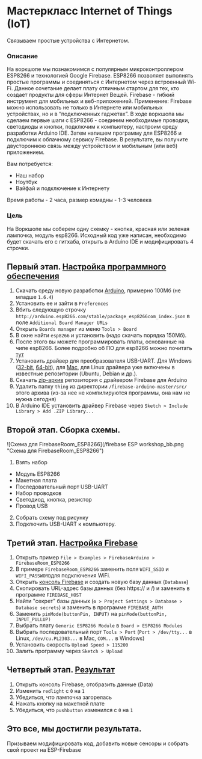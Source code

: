 # Мастеркласс Internet of Things (IoT)
Связываем простые устройства с Интернетом.

### Описание
На воркшопе мы познакомимся с популярным микроконтроллером ESP8266 и технологией Google Firebase. ESP8266 позволяет выполнять простые программы и соединяться с Интернетом через встроенный Wi-Fi. Данное сочетание делает плату отличным стартом для тех, кто создает продукты для сферы Интернет Вещей. Firebase - гибкий инструмент для мобильных и веб-приложенией. Применение: Firebase можно  использовать не только в Интернете или мобильных устройствах, но и в “подключенных гаджетах”.
В ходе воркшопа мы сделаем первые шаги с ESP8266 - соединим необходимые проводки, светодиоды и кнопки, подключим к компьютеру, настроим среду разработки Arduino IDE. Затем напишем программу для ESP8266 и подключим к облачному сервису Firebase. В результате, вы получите двустороннюю связь между устройством и мобильным (или веб) приложением.

Вам потребуется:
* Наш набор
* Ноутбук
* Вайфай и подключение к Интернету

Время работы - 2 часа, размер комадны - 1-3 человека
### Цель
На Воркшопе мы соберем одну схемку - кнопка, красная или зеленая лампочка, модуль esp8266. Исходный код уже написан, необходимо будет скачать его с гитхаба, открыть в Arduino IDE и модифицировать 4 строчки. 
## Первый этап. [Настройка программного обеспечения](https://github.com/firebase/firebase-arduino/tree/master/examples/FirebaseRoom_ESP8266#software-setup)

1. Скачать среду новую разработки [Arduino](http://www.arduino.cc/en/main/software), примерно 100Мб (не младше ```1.6.4```) 
2. Установить ее и зайти в ```Preferences```
3. Вбить следующую строчку ```http://arduino.esp8266.com/stable/package_esp8266com_index.json``` в поле ```Additional Board Manager URLs```
4. Открыть ```Boards manager``` из меню ```Tools > Board```
5. В окне найти ```esp8266``` и установить (надо скачать порядка 150Мб). 
6. После этого вы можете программировать платы, основанные на чипе esp8266. Более подробно об ПО для esp8266 можно почитать [тут](https://github.com/esp8266/Arduino)
7.  Установить драйвер для преобразователя USB-UART. Для Windows ([32-bit](http://www.ifamilysoftware.com/Drivers/PL-2303_Driver_Installer.exe), [64-bit](http://www.ifamilysoftware.com/Drivers/PL2303_64bit_Installer.exe)), для [Mac](https://github.com/changux/pl2303osx/raw/master/PL2303_Serial-USB_on_OSX_Lion.pkg), для Linux драйвера уже включены в известные репозитории (Ubuntu, Debian и др.).
8. Скачать [zip-архив](https://github.com/firebase/firebase-arduino/archive/master.zip) репозитория с драйвером Firebase для Arduino 
9. Удалить папку ```thing``` из директории ```/firebase-arduino-master/src/``` этого архива (из-за нее не компилируются программы, она нам не нужна сегодня)
10. В Arduino IDE установить драйвер Firebase через ```Sketch > Include Library > Add .ZIP Library...```

## Второй этап. Сборка схемы.

![Схема для FirebaseRoom_ESP8266](/firebase ESP workshop_bb.png "Схема для FirebaseRoom_ESP8266")

1. Взять набор
 * Модуль ESP8266
 * Макетная плата
 * Последовательный порт USB-UART
 * Набор проводков
 * Светодиод, кнопка, резистор
 * Провод USB
2. Собрать схему под рисунку
3. Подключить USB-UART к компьютеру. 

## Третий этап. [Настройка Firebase](https://github.com/firebase/firebase-arduino/tree/master/examples/FirebaseRoom_ESP8266#configuration)
1. Открыть пример ```File > Examples > FirebaseArduino > FirebaseRoom_ESP8266```
2. В примере ```FirebaseRoom_ESP8266``` заменить поля ```WIFI_SSID``` и ```WIFI_PASSWORD```для подключения WiFi.  
3. Открыть [консоль Firebase](https://firebase.google.com/console/) и создать новую базу данных (```Database```) 
4. Скопировать URL-адрес базы данных (без https:// и /) и заменить в программе ```FIREBASE_HOST```
5. Найти "секрет" базы данных (```⚙ > Project Settings > Database > Database secrets```) и заменить в программе ```FIREBASE_AUTH```
6. Заменить ```pinMode(buttonPin, INPUT)``` на ```pinMode(buttonPin, INPUT_PULLUP)```
7. Выбрать плату ```Generic ESP8266 Module``` в ```Board > ESP8266 Modules```
8. Выбрать последовательный порт ```Tools > Port``` (```Port > /dev/tty...``` в Linux, ```/dev/cu.PL2303...``` в Mac, ```COM...``` в Windows)
9. Установить скорость ```Upload Speed > 115200```
10. Залить программу через ```Sketch > Upload```

## Четвертый этап. [Результат](https://github.com/firebase/firebase-arduino/tree/master/examples/FirebaseRoom_ESP8266#play)
1. Открыть консоль Firebase, отобразить данные (Data)
2. Изменить ```redlight``` с ```0``` на ```1```
3. Убедиться, что лампочка загорелась
4. Нажать кнопку на макетной плате
5. Убедиться, что ```pushbutton``` изменился с ```0``` на ```1```

## Это все, мы достигли результата. 
Призываем модифицировать код, добавить новые сенсоры и собрать свой проект на ESP-Firebase
